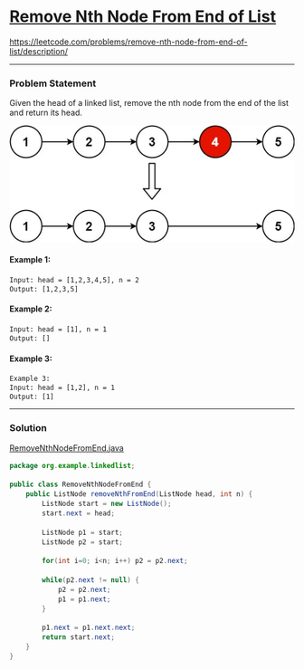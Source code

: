 # [Remove Nth Node From End of List](https://leetcode.com/problems/remove-nth-node-from-end-of-list/description/)
https://leetcode.com/problems/remove-nth-node-from-end-of-list/description/
<hr />

### Problem Statement
Given the head of a linked list, remove the nth node from the end of the list and return its head.

![image](./remove_ex1.jpg)
#### Example 1:

```
Input: head = [1,2,3,4,5], n = 2
Output: [1,2,3,5]

```
#### Example 2:

```
Input: head = [1], n = 1
Output: []

```
#### Example 3:

```
Example 3:
Input: head = [1,2], n = 1
Output: [1]
```

<hr />

### Solution

[RemoveNthNodeFromEnd.java](./src/main/java/org/example/linkedlist/RemoveNthNodeFromEnd.java)

```java
package org.example.linkedlist;

public class RemoveNthNodeFromEnd {
    public ListNode removeNthFromEnd(ListNode head, int n) {
        ListNode start = new ListNode();
        start.next = head;

        ListNode p1 = start;
        ListNode p2 = start;

        for(int i=0; i<n; i++) p2 = p2.next;

        while(p2.next != null) {
            p2 = p2.next;
            p1 = p1.next;
        }

        p1.next = p1.next.next;
        return start.next;
    }
}

```